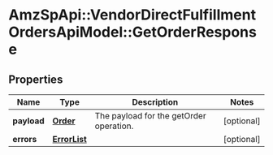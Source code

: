 # AmzSpApi::VendorDirectFulfillmentOrdersApiModel::GetOrderResponse

## Properties
Name | Type | Description | Notes
------------ | ------------- | ------------- | -------------
**payload** | [**Order**](Order.md) | The payload for the getOrder operation. | [optional] 
**errors** | [**ErrorList**](ErrorList.md) |  | [optional] 


